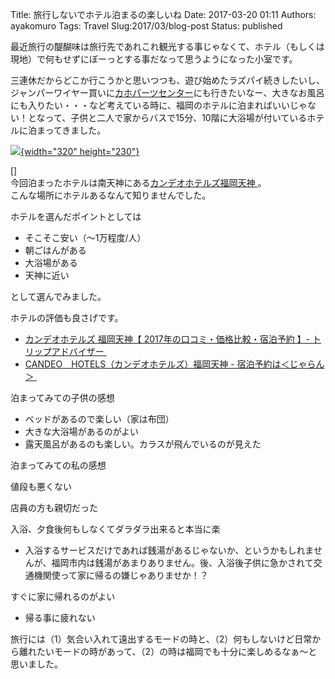 Title: 旅行しないでホテル泊まるの楽しいね
Date: 2017-03-20 01:11
Authors: ayakomuro
Tags:  Travel
Slug:2017/03/blog-post
Status: published

最近旅行の醍醐味は旅行先であれこれ観光する事じゃなくて、ホテル（もしくは現地）で何もせずにぼーっとする事だなって思うようになった小室です。


三連休だからどこか行こうかと思いつつも、遊び始めたラズパイ続きしたいし、ジャンパーワイヤー買いに[カホパーツセンター](http://www.kahoparts.co.jp/)にも行きたいなー、大きなお風呂にも入りたい・・・など考えている時に、福岡のホテルに泊まればいいじゃない！となって、子供と二人で家からバスで15分、10階に大浴場が付いているホテルに泊まってきました。

[![](https://3.bp.blogspot.com/-izX0HzAKYkM/WM8r9gZagtI/AAAAAAAAfsE/mOqb_4TzK74de8lqrjNRPQmKiEqkSoWFgCLcB/s320/IMG_20170319_174855%2B%25282017-03-20T01_09_29.019%2529.jpg){width="320"
height="230"}](https://3.bp.blogspot.com/-izX0HzAKYkM/WM8r9gZagtI/AAAAAAAAfsE/mOqb_4TzK74de8lqrjNRPQmKiEqkSoWFgCLcB/s1600/IMG_20170319_174855%2B%25282017-03-20T01_09_29.019%2529.jpg)

[]  
今回泊まったホテルは南天神にある[カンデオホテルズ福岡天神 ](https://www.candeohotels.com/tenjin/)。  
こんな場所にホテルあるなんて知りませんでした。

ホテルを選んだポイントとしては

-   そこそこ安い（〜1万程度/人）
-   朝ごはんがある
-   大浴場がある
-   天神に近い



として選んでみました。









ホテルの評価も良さげです。





-   [カンデオホテルズ 福岡天神【 2017年の口コミ・価格比較・宿泊予約
    】-
    トリップアドバイザー ](https://www.tripadvisor.jp/Hotel_Review-g298207-d7340832-Reviews-Candeo_Hotels_Fukuoka_Tenjin-Fukuoka_Fukuoka_Prefecture_Kyushu_Okinawa.html)
-   [CANDEO　HOTELS（カンデオホテルズ）福岡天神 -
    宿泊予約は＜じゃらん＞ ](http://www.jalan.net/yad393394/)



泊まってみての子供の感想







-   ベッドがあるので楽しい（家は布団）
-   大きな大浴場があるのがよい
-   露天風呂があるのも楽しい。カラスが飛んでいるのが見えた



泊まってみての私の感想







値段も悪くない

店員の方も親切だった

入浴、夕食後何もしなくてダラダラ出来ると本当に楽

-   入浴するサービスだけであれば銭湯があるじゃないか、というかもしれませんが、福岡市内は銭湯があまりありません。後、入浴後子供に急かされて交通機関使って家に帰るの嫌じゃありませか！？

すぐに家に帰れるのがよい

-   帰る事に疲れない



旅行には（1）気合い入れて遠出するモードの時と、（2）何もしないけど日常から離れたいモードの時があって、（2）の時は福岡でも十分に楽しめるなぁ〜と思いました。








